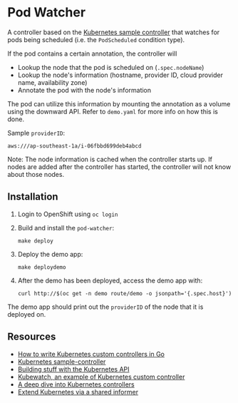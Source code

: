 # Pod Watcher

A controller based on the [Kubernetes sample controller](https://github.com/kubernetes/sample-controller) that watches for pods being scheduled (i.e. the `PodScheduled` condition type).

If the pod contains a certain annotation, the controller will

* Lookup the node that the pod is scheduled on (`.spec.nodeName`)
* Lookup the node's information (hostname, provider ID, cloud provider name, availability zone)
* Annotate the pod with the node's information

The pod can utilize this information by mounting the annotation as a volume using the downward API. Refer to `demo.yaml` for more info on how this is done.

Sample `providerID`:

```
aws:///ap-southeast-1a/i-06fbbd699deb4abcd
```

Note: The node information is cached when the controller starts up. If nodes are added after the controller has started, the controller will not know about those nodes.

## Installation

1. Login to OpenShift using `oc login`

1. Build and install the `pod-watcher`:

	```
	make deploy
	```

1. Deploy the demo app:

	```
	make deploydemo
	```

1. After the demo has been deployed, access the demo app with:

	```
	curl http://$(oc get -n demo route/demo -o jsonpath='{.spec.host}')
	```

The demo app should print out the `providerID` of the node that it is deployed on.


## Resources

* [How to write Kubernetes custom controllers in Go](https://medium.com/speechmatics/how-to-write-kubernetes-custom-controllers-in-go-8014c4a04235)
* [Kubernetes sample-controller](https://github.com/kubernetes/sample-controller)
* [Building stuff with the Kubernetes API](https://medium.com/programming-kubernetes/building-stuff-with-the-kubernetes-api-part-4-using-go-b1d0e3c1c899)
* [Kubewatch, an example of Kubernetes custom controller](https://engineering.bitnami.com/articles/kubewatch-an-example-of-kubernetes-custom-controller.html)
* [A deep dive into Kubernetes controllers](https://engineering.bitnami.com/articles/a-deep-dive-into-kubernetes-controllers.html)
* [Extend Kubernetes via a shared informer](https://www.cncf.io/blog/2019/10/15/extend-kubernetes-via-a-shared-informer/)

